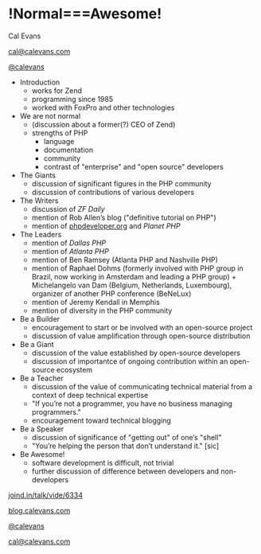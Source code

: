 # !Normal===Awesome!

Cal Evans

[cal@calevans.com](mailto:cal@calevans.com)

[@calevans](http://twitter.com/calevans)

- Introduction
	- works for Zend
	- programming since 1985
	- worked with FoxPro and other technologies
- We are not normal
	- (discussion about a former(?) CEO of Zend)
	- strengths of PHP
		- language
		- documentation
		- community
		- contrast of "enterprise" and "open source" developers
- The Giants
	- discussion of significant figures in the PHP community
	- discussion of contributions of various developers
- The Writers
	- discussion of _ZF Daily_
	- mention of Rob Allen’s blog ("definitive tutorial on PHP")
	- mention of [phpdeveloper.org](http://phpdeveloper.org) and _Planet PHP_
- The Leaders
	- mention of _Dallas PHP_
	- mention of _Atlanta PHP_
	- mention of Ben Ramsey (Atlanta PHP and Nashville PHP)
	- mention of Raphael Dohms (formerly involved with PHP group in Brazil, now working in Amsterdam and leading a PHP group) + Michelangelo van Dam (Belgium, Netherlands, Luxembourg), organizer of another PHP conference (BeNeLux)
	- mention of Jeremy Kendall in Memphis
	- mention of diversity in the PHP community
- Be a Builder
	- encouragement to start or be involved with an open-source project
	- discussion of value amplification through open-source distribution
- Be a Giant
	- discussion of the value established by open-source developers
	- discussion of importantce of ongoing contribution within an open-source ecosystem
- Be a Teacher
	- discussion of the value of communicating technical material from a context of deep technical expertise
	- "If you’re not a programmer, you have no business managing programmers."
	- encouragement toward technical blogging
- Be a Speaker
	- discussion of significance of "getting out" of one’s "shell"
	- "You’re helping the person that don’t understand it." [sic]
- Be Awesome!
	- software development is difficult, not trivial
	- further discussion of difference between developers and non-developers

[joind.in/talk/vide/6334](http://joind.in/talk/vide/6334)

[blog.calevans.com](http://blog.calevans.com)

[@calevans](http://twitter.com/calevans)

[cal@calevans.com](mailto:cal@calevans.com)

